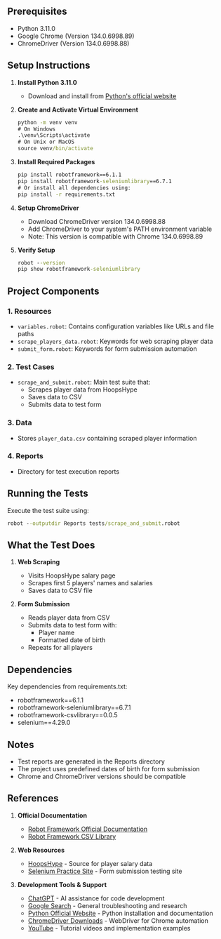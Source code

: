 ## Prerequisites

- Python 3.11.0
- Google Chrome (Version 134.0.6998.89)
- ChromeDriver (Version 134.0.6998.88)

## Setup Instructions

1. **Install Python 3.11.0**
   - Download and install from [Python's official website](https://www.python.org/downloads/)

2. **Create and Activate Virtual Environment**
   ```cmd
   python -m venv venv
   # On Windows
   .\venv\Scripts\activate
   # On Unix or MacOS
   source venv/bin/activate
   ```

3. **Install Required Packages**
   ```cmd
   pip install robotframework==6.1.1
   pip install robotframework-seleniumlibrary==6.7.1
   # Or install all dependencies using:
   pip install -r requirements.txt
   ```

4. **Setup ChromeDriver**
   - Download ChromeDriver version 134.0.6998.88
   - Add ChromeDriver to your system's PATH environment variable
   - Note: This version is compatible with Chrome 134.0.6998.89

5. **Verify Setup**
   ```cmd
   robot --version
   pip show robotframework-seleniumlibrary
   ```

## Project Components

### 1. Resources
- `variables.robot`: Contains configuration variables like URLs and file paths
- `scrape_players_data.robot`: Keywords for web scraping player data
- `submit_form.robot`: Keywords for form submission automation

### 2. Test Cases
- `scrape_and_submit.robot`: Main test suite that:
  - Scrapes player data from HoopsHype
  - Saves data to CSV
  - Submits data to test form

### 3. Data
- Stores `player_data.csv` containing scraped player information

### 4. Reports
- Directory for test execution reports

## Running the Tests

Execute the test suite using:
```cmd
robot --outputdir Reports tests/scrape_and_submit.robot
```

## What the Test Does

1. **Web Scraping**
   - Visits HoopsHype salary page
   - Scrapes first 5 players' names and salaries
   - Saves data to CSV file

2. **Form Submission**
   - Reads player data from CSV
   - Submits data to test form with:
     - Player name
     - Formatted date of birth
   - Repeats for all players

## Dependencies

Key dependencies from requirements.txt:
- robotframework==6.1.1
- robotframework-seleniumlibrary==6.7.1
- robotframework-csvlibrary==0.0.5
- selenium==4.29.0

## Notes

- Test reports are generated in the Reports directory
- The project uses predefined dates of birth for form submission
- Chrome and ChromeDriver versions should be compatible

## References

1. **Official Documentation**
   - [Robot Framework Official Documentation](https://robotframework.org/)
   - [Robot Framework CSV Library](https://rawgit.com/s4int/robotframework-CSVLibrary/master/doc/CSVLibrary.html#library-documentation-top)

2. **Web Resources**
   - [HoopsHype](https://hoopshype.com/salaries/players/) - Source for player salary data
   - [Selenium Practice Site](https://selenium-practice.netlify.app/) - Form submission testing site

3. **Development Tools & Support**
   - [ChatGPT](https://chat.openai.com/) - AI assistance for code development
   - [Google Search](https://www.google.com/) - General troubleshooting and research
   - [Python Official Website](https://www.python.org/) - Python installation and documentation
   - [ChromeDriver Downloads](https://chromedriver.chromium.org/downloads) - WebDriver for Chrome automation
   - [YouTube](https://www.youtube.com/) - Tutorial videos and implementation examples





